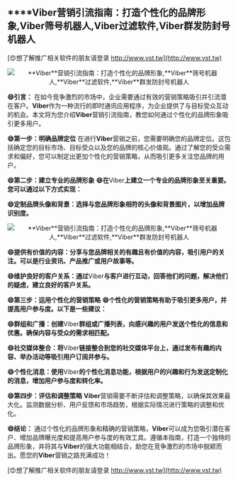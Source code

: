 ## ****Viber**营销引流指南：打造个性化的品牌形象,**Viber**筛号机器人,**Viber**过滤软件,**Viber**群发防封号机器人**

[😍想了解推广相关软件的朋友请登录 http://www.vst.tw](http://www.vst.tw)

 <center><img src="https://vst.tw/MP4/tuiguang/png/2.png" alt="**Viber**营销引流指南：打造个性化的品牌形象,**Viber**筛号机器人,**Viber**过滤软件,**Viber**群发防封号机器人"></center>

**😄引言：**
在如今竞争激烈的市场中，企业需要通过有效的营销策略吸引并引流潜在客户。**Viber**作为一种流行的即时通讯应用程序，为企业提供了与目标受众互动的机会。本文将为您介绍**Viber**营销引流指南，教您如何通过个性化的品牌形象吸引更多用户。

**😄第一步：明确品牌定位**
在进行**Viber**营销之前，您需要明确您的品牌定位。这包括确定您的目标市场、目标受众以及您的品牌的核心价值观。通过了解您的受众需求和偏好，您可以制定出更加个性化的营销策略，从而吸引更多关注您品牌的用户。

**😄第二步：建立专业的品牌形象**
**😄在**Viber**上建立一个专业的品牌形象至关重要。您可以通过以下方式实现：**

**😄定制品牌头像和背景：选择与您品牌形象相符的头像和背景图片，以增加品牌识别度。**

 <center><img src="https://vst.tw/MP4/tuiguang/png/5.png" alt="**Viber**营销引流指南：打造个性化的品牌形象,**Viber**筛号机器人,**Viber**过滤软件,**Viber**群发防封号机器人"></center>

**😄提供有价值的内容：分享与您品牌相关的有趣且有价值的内容，吸引用户的关注。可以是行业资讯、产品推广或用户故事等。**

**😄维护良好的客户关系：通过**Viber**与客户进行互动，回答他们的问题，解决他们的疑虑，建立良好的客户关系。**

**😄第三步：运用个性化的营销策略**
**😄个性化的营销策略有助于吸引更多用户，并提高用户参与度。以下是一些建议：**

**😄群组和广播：创建**Viber**群组或广播列表，向感兴趣的用户发送个性化的信息和优惠。确保内容与受众的需求相匹配。**

**😄社交媒体整合：将**Viber**链接整合到您的社交媒体平台上，通过发布有趣的内容、举办活动等吸引用户订阅并参与。**

**😄个性化消息：使用**Viber**的个性化消息功能，根据用户的兴趣和行为发送定制化的消息，增加用户参与度和转化率。**

**😄第四步：评估和调整策略**
**Viber**营销需要不断评估和调整策略，以确保其效果最大化。监测数据分析、用户反馈和市场趋势，根据实际情况进行策略的调整和优化。

**😄结论：**
通过个性化的品牌形象和精确的营销策略，**Viber**可以成为您吸引潜在客户、增加品牌曝光度和提高用户参与度的有效工具。遵循本指南，打造一个独特的品牌形象，并将其与**Viber**的强大功能相结合，助您在竞争激烈的市场中脱颖而出。愿您的**Viber**营销之路充满成功！

[😍想了解推广相关软件的朋友请登录 http://www.vst.tw](http://www.vst.tw)



